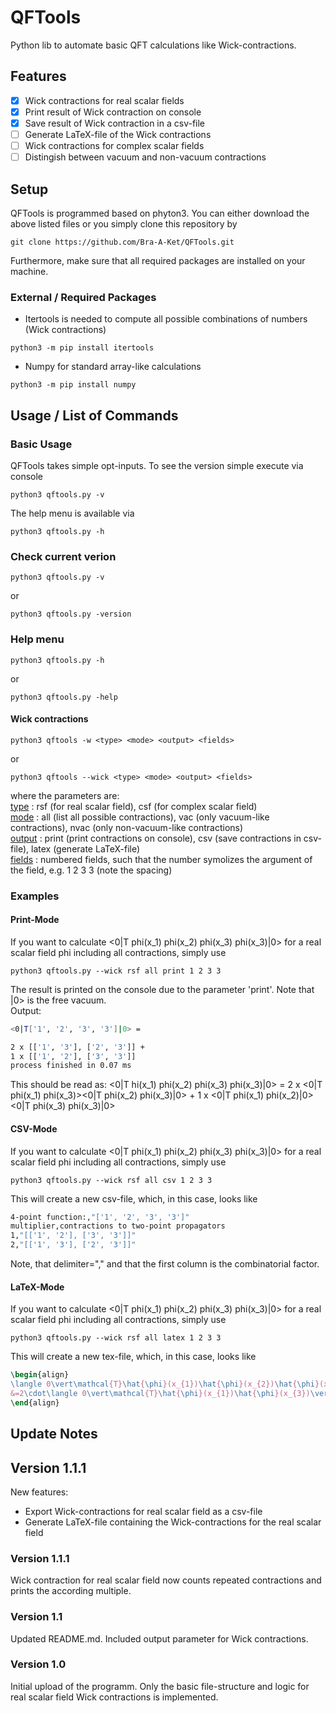 # QFTools
Python lib to automate basic QFT calculations like Wick-contractions.
## Features
- [x] Wick contractions for real scalar fields
- [x] Print result of Wick contraction on console
- [x] Save result of Wick contraction in a csv-file
- [ ] Generate LaTeX-file of the Wick contractions
- [ ] Wick contractions for complex scalar fields
- [ ] Distingish between vacuum and non-vacuum contractions
## Setup
QFTools is programmed based on phyton3. You can either download the above listed files or you simply clone this repository by
```console
git clone https://github.com/Bra-A-Ket/QFTools.git
```
Furthermore, make sure that all required packages are installed on your machine.
### External / Required Packages
- Itertools is needed to compute all possible combinations of numbers (Wick contractions)
```console
python3 -m pip install itertools
```
- Numpy for standard array-like calculations
```console
python3 -m pip install numpy
```
## Usage / List of Commands
### Basic Usage
QFTools takes simple opt-inputs. To see the version simple execute via console
```console
python3 qftools.py -v
```
The help menu is available via
```console
python3 qftools.py -h
```
### Check current verion
```console
python3 qftools.py -v
```
or
```console
python3 qftools.py -version
```
### Help menu
```console
python3 qftools.py -h
```
or
```console
python3 qftools.py -help
```
#### Wick contractions
```console
python3 qftools -w <type> <mode> <output> <fields>
```
or
```console
python3 qftools --wick <type> <mode> <output> <fields>
```
where the parameters are:\
<ins>type</ins> : rsf (for real scalar field), csf (for complex scalar field)\
<ins>mode</ins> : all (list all possible contractions), vac (only vacuum-like contractions), nvac (only non-vacuum-like contractions)\
<ins>output</ins> : print (print contractions on console), csv (save contractions in csv-file), latex (generate LaTeX-file)\
<ins>fields</ins> : numbered fields, such that the number symolizes the argument of the field, e.g. 1 2 3 3 (note the spacing)
### Examples
#### Print-Mode
If you want to calculate <0|T phi(x_1) phi(x_2) phi(x_3) phi(x_3)|0> for a real scalar field phi including all contractions, simply use
```console
python3 qftools.py --wick rsf all print 1 2 3 3
```
The result is printed on the console due to the parameter 'print'. Note that |0> is the free vacuum.\
Output:
```bash
<0|T['1', '2', '3', '3']|0> =

2 x [['1', '3'], ['2', '3']] +
1 x [['1', '2'], ['3', '3']]
process finished in 0.07 ms
```
This should be read as: <0|T hi(x_1) phi(x_2) phi(x_3) phi(x_3)|0> = 2 x <0|T phi(x_1) phi(x_3)><0|T phi(x_2) phi(x_3)|0> + 1 x <0|T phi(x_1) phi(x_2)|0><0|T phi(x_3) phi(x_3)|0>
#### CSV-Mode
If you want to calculate <0|T phi(x_1) phi(x_2) phi(x_3) phi(x_3)|0> for a real scalar field phi including all contractions, simply use
```console
python3 qftools.py --wick rsf all csv 1 2 3 3
```
This will create a new csv-file, which, in this case, looks like
```bash
4-point function:,"['1', '2', '3', '3']"
multiplier,contractions to two-point propagators
1,"[['1', '2'], ['3', '3']]"
2,"[['1', '3'], ['2', '3']]"
```
Note, that delimiter="," and that the first column is the combinatorial factor.
#### LaTeX-Mode
If you want to calculate <0|T phi(x_1) phi(x_2) phi(x_3) phi(x_3)|0> for a real scalar field phi including all contractions, simply use
```console
python3 qftools.py --wick rsf all latex 1 2 3 3
```
This will create a new tex-file, which, in this case, looks like
```latex
\begin{align}
\langle 0\vert\mathcal{T}\hat{\phi}(x_{1})\hat{\phi}(x_{2})\hat{\phi}(x_{3})\hat{\phi}(x_{3})\vert 0\rangle &=1\cdot\langle 0\vert\mathcal{T}\hat{\phi}(x_{1})\hat{\phi}(x_{2})\vert 0\rangle\langle 0\vert\mathcal{T}\hat{\phi}(x_{3})\hat{\phi}(x_{3})\vert 0\rangle\\
&=2\cdot\langle 0\vert\mathcal{T}\hat{\phi}(x_{1})\hat{\phi}(x_{3})\vert 0\rangle\langle 0\vert\mathcal{T}\hat{\phi}(x_{2})\hat{\phi}(x_{3})\vert 0\rangle
\end{align}
```
## Update Notes
## Version 1.1.1
New features:
- Export Wick-contractions for real scalar field as a csv-file
- Generate LaTeX-file containing the Wick-contractions for the real scalar field
### Version 1.1.1
Wick contraction for real scalar field now counts repeated contractions and prints the according multiple.
### Version 1.1
Updated README.md. Included output parameter for Wick contractions.
### Version 1.0
Initial upload of the programm. Only the basic file-structure and logic for real scalar field Wick contractions is implemented.
